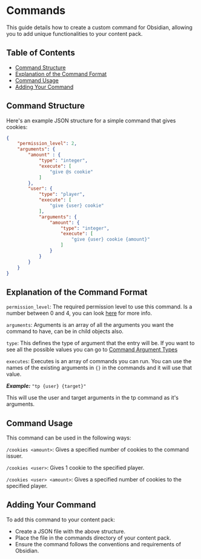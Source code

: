 # Commands

This guide details how to create a custom command for Obsidian, allowing you to add unique functionalities to your content pack.

## Table of Contents
- [Command Structure](#command-structure)
- [Explanation of the Command Format](#explanation-of-the-command-format)
- [Command Usage](#command-usage)
- [Adding Your Command](#adding-your-command)

## Command Structure

Here's an example JSON structure for a simple command that gives cookies:

```json
{
    "permission_level": 2,
    "arguments": {
        "amount" : {
            "type": "integer",
            "execute": [
                "give @s cookie"
            ]
        },
        "user": {
            "type": "player",
            "execute": [
                "give {user} cookie"
            ],
            "arguments": {
                "amount": {
                    "type": "integer",
                    "execute": [
                        "give {user} cookie {amount}"
                    ]
                }
            }
        }
    }
}
```

## Explanation of the Command Format
``permission_level``: The required permission level to use this command. Is a number between 0 and 4, you can look [here](https://minecraft.fandom.com/wiki/Permission_level#Effect) for more info.

``arguments``: Arguments is an array of all the arguments you want the command to have, can be in child objects also.

``type``: This defines the type of argument that the entry will be. If you want to see all the possible values you can go to [Command Argument Types](/guide/command-argument-types)

``executes``: Executes is an array of commands you can run.
You can use the names of the existing arguments in ``{}`` in the commands and it will use that value. 

**_Example:_** ``"tp {user} {target}"``

This will use the user and target arguments in the tp command as it's arguments.

## Command Usage
This command can be used in the following ways:

``/cookies <amount>``: Gives a specified number of cookies to the command issuer.

``/cookies <user>``: Gives 1 cookie to the specified player.

``/cookies <user> <amount>``: Gives a specified number of cookies to the specified player.

## Adding Your Command
To add this command to your content pack:
- Create a JSON file with the above structure.
- Place the file in the commands directory of your content pack.
- Ensure the command follows the conventions and requirements of Obsidian.